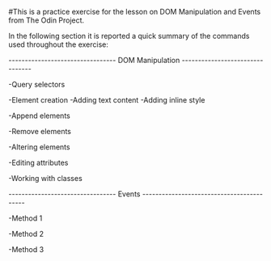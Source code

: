 #This is a practice exercise for the lesson on DOM Manipulation and Events from The Odin Project.

In the following section it is reported a quick summary of the commands used throughout the exercise:

--------------------------------- DOM Manipulation --------------------------------

-Query selectors

-Element creation
    -Adding text content
    -Adding inline style

-Append elements

-Remove elements

-Altering elements

-Editing attributes

-Working with classes

--------------------------------- Events ------------------------------------------

-Method 1

-Method 2

-Method 3


